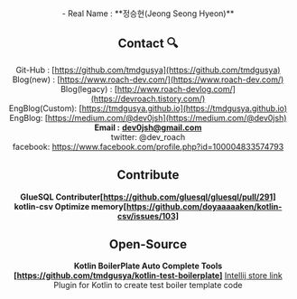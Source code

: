 <div align='center'>
- Real Name : **정승현(Jeong Seong Hyeon)**
  
## Contact 🔍

Git-Hub : [https://github.com/tmdgusya](https://github.com/tmdgusya)  
Blog(new) : [https://www.roach-dev.com/](https://www.roach-dev.com/)  
Blog(legacy) : [http://www.roach-devlog.com/](https://devroach.tistory.com/)  
EngBlog(Custom): [https://tmdgusya.github.io](https://tmdgusya.github.io)  
EngBlog: [https://medium.com/@dev0jsh](https://medium.com/@dev0jsh)  
**Email :** **dev0jsh@gmail.com**  
twitter: @dev_roach  
facebook: https://www.facebook.com/profile.php?id=100004833574793  

## Contribute

**GlueSQL Contributer[https://github.com/gluesql/gluesql/pull/291]**  
**kotlin-csv Optimize memory[https://github.com/doyaaaaaken/kotlin-csv/issues/103]**  

## Open-Source

**Kotlin BoilerPlate Auto Complete Tools [https://github.com/tmdgusya/kotlin-test-boilerplate]**
[Intellij store link](https://plugins.jetbrains.com/plugin/19868-kotest-boilerplate)  
Plugin for Kotlin to create test boiler template code
  
</div>

<!--
**tmdgusya/tmdgusya** is a ✨ _special_ ✨ repository because its `README.md` (this file) appears on your GitHub profile.

